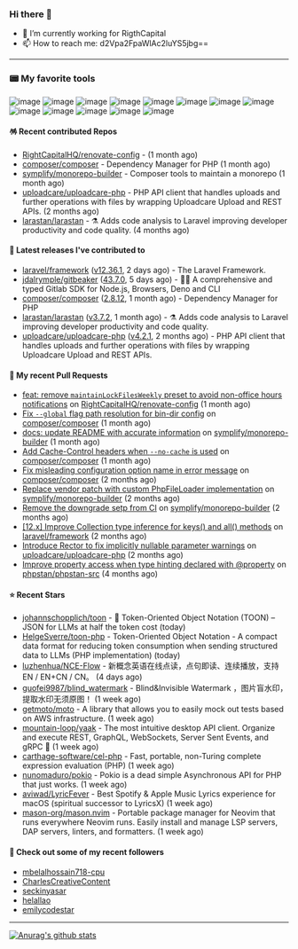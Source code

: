 ### Hi there 👋

- 🔭 I’m currently working for RigthCapital
- 📫 How to reach me: d2Vpa2FpaWlAc2luYS5jbg==

---

### 📟 My favorite tools
![image](https://img.shields.io/badge/Laravel-FF2D20?style=for-the-badge&logo=laravel&logoColor=white)
![image](http://img.shields.io/badge/-PHPStorm-181717?style=for-the-badge&logo=phpstorm&logoColor=white)
![image](https://img.shields.io/badge/Github%20Actions-282a2e?style=for-the-badge&logo=githubactions&logoColor=367cfe)
![image](https://img.shields.io/badge/Jira-0052CC?style=for-the-badge&logo=Jira&logoColor=white)
![image](https://img.shields.io/badge/Sentry-black?style=for-the-badge&logo=Sentry&logoColor=#362D59)
![image](https://img.shields.io/badge/ChatGPT-74aa9c?style=for-the-badge&logo=openai&logoColor=white)
![image](https://img.shields.io/badge/Medium-12100E?style=for-the-badge&logo=medium&logoColor=white)
![image](https://img.shields.io/badge/RSS-FFA500?style=for-the-badge&logo=rss&logoColor=white)
![image](https://img.shields.io/badge/Amazon_AWS-FF9900?style=for-the-badge&logo=amazonaws&logoColor=white)
![image](https://img.shields.io/badge/Slack-4A154B?style=for-the-badge&logo=slack&logoColor=white)
![image](https://img.shields.io/badge/Zoom-2D8CFF?style=for-the-badge&logo=zoom&logoColor=white)
![image](https://img.shields.io/badge/Netflix-E50914?style=for-the-badge&logo=netflix&logoColor=white)
![image](https://img.shields.io/badge/Spotify-1ED760?&style=for-the-badge&logo=spotify&logoColor=white)

#### 🪅 Recent contributed Repos

- [RightCapitalHQ/renovate-config](https://github.com/RightCapitalHQ/renovate-config) -  (1 month ago)
- [composer/composer](https://github.com/composer/composer) - Dependency Manager for PHP (1 month ago)
- [symplify/monorepo-builder](https://github.com/symplify/monorepo-builder) - Composer tools to maintain a monorepo (1 month ago)
- [uploadcare/uploadcare-php](https://github.com/uploadcare/uploadcare-php) - PHP API client that handles uploads and further operations with files by wrapping Uploadcare Upload and REST APIs. (2 months ago)
- [larastan/larastan](https://github.com/larastan/larastan) - ⚗️ Adds code analysis to Laravel improving developer productivity and code quality. (4 months ago)

#### 🔭 Latest releases I've contributed to

- [laravel/framework](https://github.com/laravel/framework) ([v12.36.1](https://github.com/laravel/framework/releases/tag/v12.36.1), 2 days ago) - The Laravel Framework.
- [jdalrymple/gitbeaker](https://github.com/jdalrymple/gitbeaker) ([43.7.0](https://github.com/jdalrymple/gitbeaker/releases/tag/43.7.0), 5 days ago) - 🦊🧪 A comprehensive and typed Gitlab SDK for Node.js, Browsers, Deno and CLI 
- [composer/composer](https://github.com/composer/composer) ([2.8.12](https://github.com/composer/composer/releases/tag/2.8.12), 1 month ago) - Dependency Manager for PHP
- [larastan/larastan](https://github.com/larastan/larastan) ([v3.7.2](https://github.com/larastan/larastan/releases/tag/v3.7.2), 1 month ago) - ⚗️ Adds code analysis to Laravel improving developer productivity and code quality.
- [uploadcare/uploadcare-php](https://github.com/uploadcare/uploadcare-php) ([v4.2.1](https://github.com/uploadcare/uploadcare-php/releases/tag/v4.2.1), 2 months ago) - PHP API client that handles uploads and further operations with files by wrapping Uploadcare Upload and REST APIs.

#### 🔨 My recent Pull Requests

- [feat: remove `maintainLockFilesWeekly` preset to avoid non-office hours notifications](https://github.com/RightCapitalHQ/renovate-config/pull/219) on [RightCapitalHQ/renovate-config](https://github.com/RightCapitalHQ/renovate-config) (1 month ago)
- [Fix `--global` flag path resolution for bin-dir config](https://github.com/composer/composer/pull/12537) on [composer/composer](https://github.com/composer/composer) (1 month ago)
- [docs: update README with accurate information](https://github.com/symplify/monorepo-builder/pull/89) on [symplify/monorepo-builder](https://github.com/symplify/monorepo-builder) (1 month ago)
- [Add Cache-Control headers when `--no-cache` is used](https://github.com/composer/composer/pull/12527) on [composer/composer](https://github.com/composer/composer) (1 month ago)
- [Fix misleading configuration option name in error message](https://github.com/composer/composer/pull/12498) on [composer/composer](https://github.com/composer/composer) (2 months ago)
- [Replace vendor patch with custom PhpFileLoader implementation](https://github.com/symplify/monorepo-builder/pull/85) on [symplify/monorepo-builder](https://github.com/symplify/monorepo-builder) (2 months ago)
- [Remove the downgrade setp from CI](https://github.com/symplify/monorepo-builder/pull/81) on [symplify/monorepo-builder](https://github.com/symplify/monorepo-builder) (2 months ago)
- [[12.x] Improve Collection type inference for keys() and all() methods](https://github.com/laravel/framework/pull/56546) on [laravel/framework](https://github.com/laravel/framework) (2 months ago)
- [Introduce Rector to fix implicitly nullable parameter warnings](https://github.com/uploadcare/uploadcare-php/pull/218) on [uploadcare/uploadcare-php](https://github.com/uploadcare/uploadcare-php) (2 months ago)
- [Improve property access when type hinting declared with @property](https://github.com/phpstan/phpstan-src/pull/4075) on [phpstan/phpstan-src](https://github.com/phpstan/phpstan-src) (4 months ago)

#### ⭐ Recent Stars

- [johannschopplich/toon](https://github.com/johannschopplich/toon) - 🎒 Token-Oriented Object Notation (TOON) – JSON for LLMs at half the token cost (today)
- [HelgeSverre/toon-php](https://github.com/HelgeSverre/toon-php) - Token-Oriented Object Notation - A compact data format for reducing token consumption when sending structured data to LLMs (PHP implementation) (today)
- [luzhenhua/NCE-Flow](https://github.com/luzhenhua/NCE-Flow) - 新概念英语在线点读，点句即读、连续播放，支持 EN / EN&#43;CN / CN。 (4 days ago)
- [guofei9987/blind_watermark](https://github.com/guofei9987/blind_watermark) - Blind&amp;Invisible Watermark ，图片盲水印，提取水印无须原图！ (1 week ago)
- [getmoto/moto](https://github.com/getmoto/moto) - A library that allows you to easily mock out tests based on AWS infrastructure. (1 week ago)
- [mountain-loop/yaak](https://github.com/mountain-loop/yaak) - The most intuitive desktop API client. Organize and execute REST, GraphQL, WebSockets, Server Sent Events, and gRPC 🦬 (1 week ago)
- [carthage-software/cel-php](https://github.com/carthage-software/cel-php) - Fast, portable, non-Turing complete expression evaluation (PHP)  (1 week ago)
- [nunomaduro/pokio](https://github.com/nunomaduro/pokio) - Pokio is a dead simple Asynchronous API for PHP that just works. (1 week ago)
- [aviwad/LyricFever](https://github.com/aviwad/LyricFever) - Best Spotify &amp; Apple Music Lyrics experience for macOS (spiritual successor to LyricsX) (1 week ago)
- [mason-org/mason.nvim](https://github.com/mason-org/mason.nvim) - Portable package manager for Neovim that runs everywhere Neovim runs. Easily install and manage LSP servers, DAP servers, linters, and formatters. (1 week ago)

#### 👯 Check out some of my recent followers

- [mbelalhossain718-cpu](https://github.com/mbelalhossain718-cpu)
- [CharlesCreativeContent](https://github.com/CharlesCreativeContent)
- [seckinyasar](https://github.com/seckinyasar)
- [helallao](https://github.com/helallao)
- [emilycodestar](https://github.com/emilycodestar)


---



[![Anurag's github stats](https://github-readme-stats.vercel.app/api?username=kayw-geek&show_icons=true&theme=onedark)](https://github.com/kayw-geek)
